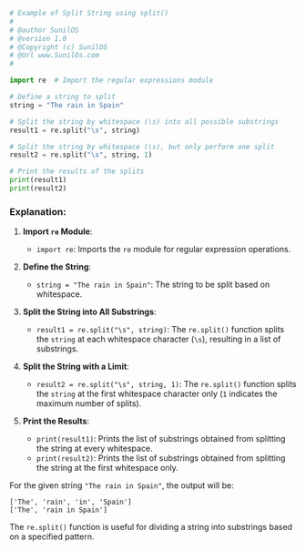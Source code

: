 
```python
# Example of Split String using split()
#
# @author SunilOS  
# @version 1.0
# @Copyright (c) SunilOS  
# @Url www.SunilOs.com
#

import re  # Import the regular expressions module

# Define a string to split
string = "The rain in Spain"

# Split the string by whitespace (\s) into all possible substrings
result1 = re.split("\s", string)

# Split the string by whitespace (\s), but only perform one split
result2 = re.split("\s", string, 1)

# Print the results of the splits
print(result1)
print(result2)
```

### Explanation:

1. **Import `re` Module**:
   - `import re`: Imports the `re` module for regular expression operations.

2. **Define the String**:
   - `string = "The rain in Spain"`: The string to be split based on whitespace.

3. **Split the String into All Substrings**:
   - `result1 = re.split("\s", string)`: The `re.split()` function splits the `string` at each whitespace character (`\s`), resulting in a list of substrings. 

4. **Split the String with a Limit**:
   - `result2 = re.split("\s", string, 1)`: The `re.split()` function splits the `string` at the first whitespace character only (`1` indicates the maximum number of splits).

5. **Print the Results**:
   - `print(result1)`: Prints the list of substrings obtained from splitting the string at every whitespace.
   - `print(result2)`: Prints the list of substrings obtained from splitting the string at the first whitespace only.

For the given string `"The rain in Spain"`, the output will be:
```
['The', 'rain', 'in', 'Spain']
['The', 'rain in Spain']
```

The `re.split()` function is useful for dividing a string into substrings based on a specified pattern.
